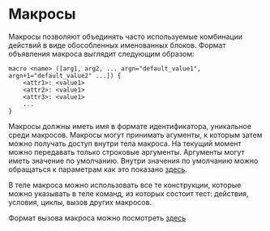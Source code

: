# Макросы

Макросы позволяют объединять часто используемые комбинации действий в
виде обособленных именованных блоков. Формат объявления макроса выглядит
следующим образом:

```text
macro <name> ([arg1, arg2, ... argn="default_value1", argn+1="default_value2" ...]) {
	<attr1>: <value1>
	<attr2>: <value1>
	<attr3>: <value1>
	...
}
```

Макросы должны иметь имя в формате идентификатора, уникальное среди
макросов. Макросы могут принимать агументы, к которым затем можно
получать доступ внутри тела макроса. На текущий момент можно передавать
только строковые аргументы. Аргументы могут иметь значение по умолчанию. Внутри значения по умолчанию можно обращаться к параметрам как это
показано [здесь](var_refs).

В теле макроса можно использовать все те конструкции, которые можно
указывать в теле команд, из которых состоит тест: действия, условия,
циклы, вызов других макросов.

Формат вызова макроса можно посмотреть
[здесь](actions#вызов-макроса)
